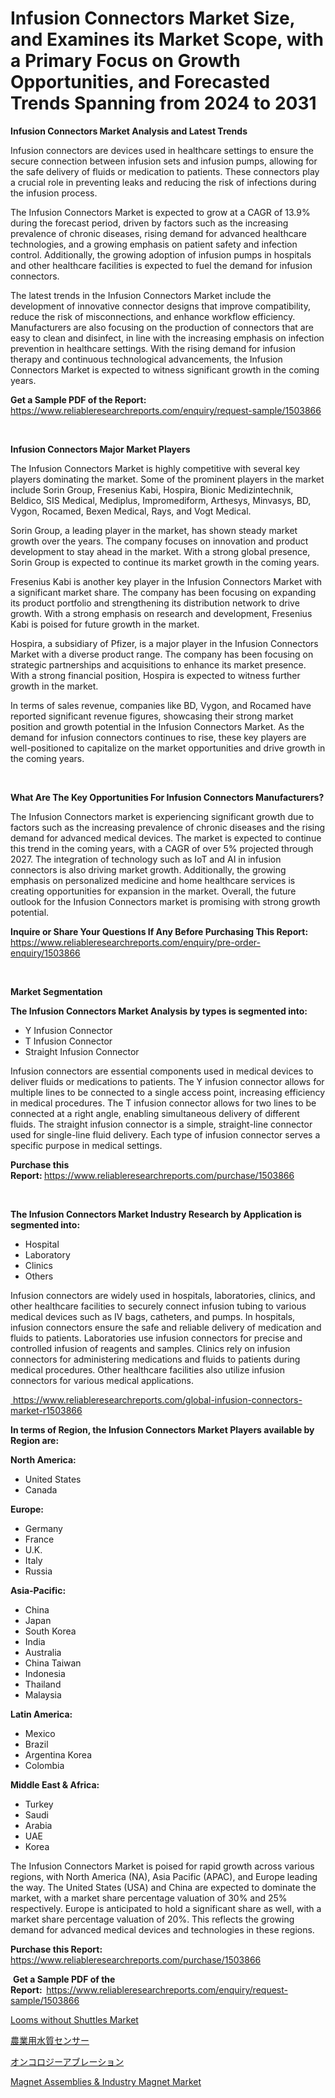 <p><h1>Infusion Connectors Market Size, and Examines its Market Scope, with a Primary Focus on Growth Opportunities, and Forecasted Trends Spanning from 2024 to 2031</h1></p><p><strong>Infusion Connectors Market Analysis and Latest Trends</strong></p>
<p><p>Infusion connectors are devices used in healthcare settings to ensure the secure connection between infusion sets and infusion pumps, allowing for the safe delivery of fluids or medication to patients. These connectors play a crucial role in preventing leaks and reducing the risk of infections during the infusion process.</p><p>The Infusion Connectors Market is expected to grow at a CAGR of 13.9% during the forecast period, driven by factors such as the increasing prevalence of chronic diseases, rising demand for advanced healthcare technologies, and a growing emphasis on patient safety and infection control. Additionally, the growing adoption of infusion pumps in hospitals and other healthcare facilities is expected to fuel the demand for infusion connectors.</p><p>The latest trends in the Infusion Connectors Market include the development of innovative connector designs that improve compatibility, reduce the risk of misconnections, and enhance workflow efficiency. Manufacturers are also focusing on the production of connectors that are easy to clean and disinfect, in line with the increasing emphasis on infection prevention in healthcare settings. With the rising demand for infusion therapy and continuous technological advancements, the Infusion Connectors Market is expected to witness significant growth in the coming years.</p></p>
<p><strong>Get a Sample PDF of the Report:&nbsp;</strong> <a href="https://www.reliableresearchreports.com/enquiry/request-sample/1503866">https://www.reliableresearchreports.com/enquiry/request-sample/1503866</a></p>
<p>&nbsp;</p>
<p><strong>Infusion Connectors Major Market Players</strong></p>
<p><p>The Infusion Connectors Market is highly competitive with several key players dominating the market. Some of the prominent players in the market include Sorin Group, Fresenius Kabi, Hospira, Bionic Medizintechnik, Beldico, SIS Medical, Mediplus, Impromediform, Arthesys, Minvasys, BD, Vygon, Rocamed, Bexen Medical, Rays, and Vogt Medical.</p><p>Sorin Group, a leading player in the market, has shown steady market growth over the years. The company focuses on innovation and product development to stay ahead in the market. With a strong global presence, Sorin Group is expected to continue its market growth in the coming years.</p><p>Fresenius Kabi is another key player in the Infusion Connectors Market with a significant market share. The company has been focusing on expanding its product portfolio and strengthening its distribution network to drive growth. With a strong emphasis on research and development, Fresenius Kabi is poised for future growth in the market.</p><p>Hospira, a subsidiary of Pfizer, is a major player in the Infusion Connectors Market with a diverse product range. The company has been focusing on strategic partnerships and acquisitions to enhance its market presence. With a strong financial position, Hospira is expected to witness further growth in the market.</p><p>In terms of sales revenue, companies like BD, Vygon, and Rocamed have reported significant revenue figures, showcasing their strong market position and growth potential in the Infusion Connectors Market. As the demand for infusion connectors continues to rise, these key players are well-positioned to capitalize on the market opportunities and drive growth in the coming years.</p></p>
<p>&nbsp;</p>
<p><strong>What Are The Key Opportunities For Infusion Connectors Manufacturers?</strong></p>
<p><p>The Infusion Connectors market is experiencing significant growth due to factors such as the increasing prevalence of chronic diseases and the rising demand for advanced medical devices. The market is expected to continue this trend in the coming years, with a CAGR of over 5% projected through 2027. The integration of technology such as IoT and AI in infusion connectors is also driving market growth. Additionally, the growing emphasis on personalized medicine and home healthcare services is creating opportunities for expansion in the market. Overall, the future outlook for the Infusion Connectors market is promising with strong growth potential.</p></p>
<p><strong>Inquire or Share Your Questions If Any Before Purchasing This Report:</strong> <a href="https://www.reliableresearchreports.com/enquiry/pre-order-enquiry/1503866">https://www.reliableresearchreports.com/enquiry/pre-order-enquiry/1503866</a></p>
<p>&nbsp;</p>
<p><strong>Market Segmentation</strong></p>
<p><strong>The Infusion Connectors Market Analysis by types is segmented into:</strong></p>
<p><ul><li>Y Infusion Connector</li><li>T Infusion Connector</li><li>Straight Infusion Connector</li></ul></p>
<p><p>Infusion connectors are essential components used in medical devices to deliver fluids or medications to patients. The Y infusion connector allows for multiple lines to be connected to a single access point, increasing efficiency in medical procedures. The T infusion connector allows for two lines to be connected at a right angle, enabling simultaneous delivery of different fluids. The straight infusion connector is a simple, straight-line connector used for single-line fluid delivery. Each type of infusion connector serves a specific purpose in medical settings.</p></p>
<p><strong>Purchase this Report:&nbsp;</strong><a href="https://www.reliableresearchreports.com/purchase/1503866">https://www.reliableresearchreports.com/purchase/1503866</a></p>
<p>&nbsp;</p>
<p><strong>The Infusion Connectors Market Industry Research by Application is segmented into:</strong></p>
<p><ul><li>Hospital</li><li>Laboratory</li><li>Clinics</li><li>Others</li></ul></p>
<p><p>Infusion connectors are widely used in hospitals, laboratories, clinics, and other healthcare facilities to securely connect infusion tubing to various medical devices such as IV bags, catheters, and pumps. In hospitals, infusion connectors ensure the safe and reliable delivery of medication and fluids to patients. Laboratories use infusion connectors for precise and controlled infusion of reagents and samples. Clinics rely on infusion connectors for administering medications and fluids to patients during medical procedures. Other healthcare facilities also utilize infusion connectors for various medical applications.</p></p>
<p><a href="https://www.reliableresearchreports.com/global-infusion-connectors-market-r1503866">&nbsp;https://www.reliableresearchreports.com/global-infusion-connectors-market-r1503866</a></p>
<p><strong>In terms of Region, the Infusion Connectors Market Players available by Region are:</strong></p>
<p>
    <p> <strong> North America: </strong>
        <ul>
            <li>United States</li>
            <li>Canada</li>
        </ul>
        </p> 
    <p> <strong> Europe: </strong>
        <ul>
            <li>Germany</li>
            <li>France</li>
            <li>U.K.</li>
            <li>Italy</li>
            <li>Russia</li>
        </ul>
        </p> 
    <p> <strong> Asia-Pacific: </strong>
        <ul>
            <li>China</li>
            <li>Japan</li>
            <li>South Korea</li>
            <li>India</li>
            <li>Australia</li>
            <li>China Taiwan</li>
            <li>Indonesia</li>
            <li>Thailand</li>
            <li>Malaysia</li>
        </ul>
        </p> 
    <p> <strong> Latin America: </strong>
        <ul>
            <li>Mexico</li>
            <li>Brazil</li>
            <li>Argentina Korea</li>
            <li>Colombia</li>
        </ul>
        </p> 
    <p> <strong> Middle East & Africa: </strong>
        <ul>
            <li>Turkey</li>
            <li>Saudi</li>
            <li>Arabia</li>
            <li>UAE</li>
            <li>Korea</li>
        </ul>
    </p>
    </p>
<p><p>The Infusion Connectors Market is poised for rapid growth across various regions, with North America (NA), Asia Pacific (APAC), and Europe leading the way. The United States (USA) and China are expected to dominate the market, with a market share percentage valuation of 30% and 25% respectively. Europe is anticipated to hold a significant share as well, with a market share percentage valuation of 20%. This reflects the growing demand for advanced medical devices and technologies in these regions.</p></p>
<p><strong>Purchase this Report: </strong><a href="https://www.reliableresearchreports.com/purchase/1503866">https://www.reliableresearchreports.com/purchase/1503866</a></p>
<p>&nbsp;<strong>Get a Sample PDF of the Report:&nbsp;&nbsp;</strong><a href="https://www.reliableresearchreports.com/enquiry/request-sample/1503866">https://www.reliableresearchreports.com/enquiry/request-sample/1503866</a></p>
<p><strong></strong></p>
<p><p><a href="https://github.com/SheilaBruen2023/Market-Research-Report-List-1/blob/main/looms-without-shuttles-market.md">Looms without Shuttles Market</a></p><p><a href="https://github.com/SimeonBode1/Market-Research-Report-List-1/blob/main/627509095009.md">農業用水質センサー</a></p><p><a href="https://github.com/leigh4852023/Market-Research-Report-List-1/blob/main/687147995008.md">オンコロジーアブレーション</a></p><p><a href="https://github.com/marthawweekle/Market-Research-Report-List-1/blob/main/magnet-assemblies-industry-magnet-market.md">Magnet Assemblies & Industry Magnet Market</a></p></p>